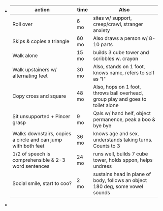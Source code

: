 - |action|time|Also|
  |--|--|--|
  |Roll over|6 mo|sites w/ support, creep/crawl, stranger anxiety|
  |Skips & copies a triangle|60 mo|Also draws a person w/ 8-10 parts|
  |Walk alone|15 mo|builds 3 cube tower and scribbles w. crayon|
  |Walk upstainers w/ alternating feet|30 mo|Also, stands on 1 foot, knows name, refers to self as "I"|
  |Copy cross and square|48 mo|Also, hops on 1 foot, throws ball overhead, group play and goes to toilet alone|
  |Sit unsupported + Pincer grasp|9 mo|Qals w/ hand helf, object permanence, peak a boo & bye bye|
  |Walks downstairs, copies a circle and can jump with both feet|36 mo|knows age and sex, understands taking turns. Counts to 3|
  |1/2 of speech is comprehensible & 2-3 word sentences|24 mo|runs well, builds 7 cube tower, holds sppon, helps undress|
  |Social smile, start to coo?|2 mo|sustains head in plane of body, follows an object 180 deg, some vowel sounds|
-